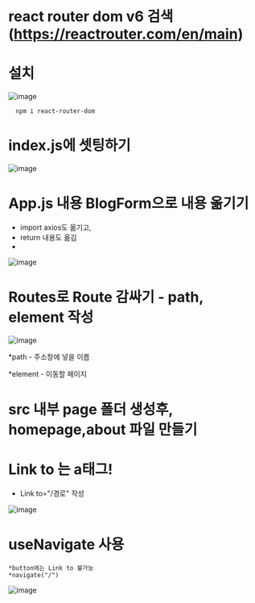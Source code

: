 # react router dom v6 검색 (https://reactrouter.com/en/main)

# 설치
![image](https://github.com/YENAZIGMINA/react_basic/assets/129706758/a38c24f8-47ce-4a8d-8d50-d42f3069065b)

      npm i react-router-dom

# index.js에 셋팅하기
![image](https://github.com/YENAZIGMINA/react_basic/assets/129706758/8198c111-e5a5-4d49-8dea-4aae24e5b7b0)


# App.js 내용 BlogForm으로 내용 옮기기

 * import axios도 옮기고,
 * return 내용도 옮김
 * 
![image](https://github.com/YENAZIGMINA/react_basic/assets/129706758/1a8dbaa7-624e-49b2-b87c-01f918fd952d)


# Routes로 Route 감싸기 - path, element 작성

![image](https://github.com/YENAZIGMINA/react_basic/assets/129706758/91f3dd7a-624b-4330-a84b-dec603ed071d)

*path - 주소창에 넣을 이름

*element - 이동할 페이지

# src 내부 page 폴더 생성후, homepage,about 파일 만들기
# Link to 는 a태그!
  * Link to="/경로" 작성
 
![image](https://github.com/YENAZIGMINA/react_basic/assets/129706758/ac826363-a651-488a-b549-aa17fe0161a1)

 # useNavigate 사용
    *button에는 Link to 불가능
    *navigate("/")
![image](https://github.com/YENAZIGMINA/react_basic/assets/129706758/4c50e691-dcb7-428a-b35f-13688742ec55)
